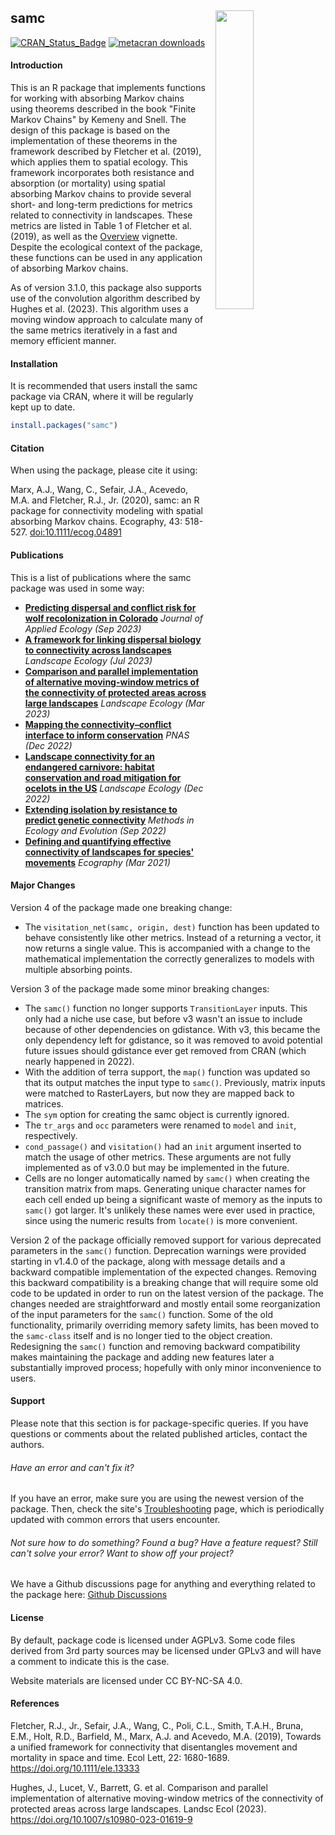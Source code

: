 ## **samc** <a href="reference/figures/3d-stack.png"><img align="right" width=35% src="man/figures/3d-stack-small.png" style="padding-left: 10px"></a>

[![CRAN_Status_Badge](https://www.r-pkg.org/badges/version/samc)](https://cran.r-project.org/package=samc)
[![metacran downloads](https://cranlogs.r-pkg.org/badges/grand-total/samc)](https://cran.r-project.org/package=samc)


#### **Introduction**

This is an R package that implements functions for working with absorbing Markov chains using theorems described in the book "Finite Markov Chains" by Kemeny and Snell. The design of this package is based on the implementation of these theorems in the framework described by Fletcher et al. (2019), which applies them to spatial ecology. This framework incorporates both resistance and absorption (or mortality) using spatial absorbing Markov chains to provide several short- and long-term predictions for metrics related to connectivity in landscapes. These metrics are listed in Table 1 of Fletcher et al. (2019), as well as the [Overview](articles/overview.html) vignette. Despite the ecological context of the package, these functions can be used in any application of absorbing Markov chains.

As of version 3.1.0, this package also supports use of the convolution algorithm described by Hughes et al. (2023). This algorithm uses a moving window approach to calculate many of the same metrics iteratively in a fast and memory efficient manner.


#### **Installation**

It is recommended that users install the samc package via CRAN, where it will be regularly kept up to date.

```R
install.packages("samc")
```


#### **Citation**

When using the package, please cite it using:

Marx, A.J., Wang, C., Sefair, J.A., Acevedo, M.A. and Fletcher, R.J., Jr. (2020), samc: an R package for connectivity modeling with spatial absorbing Markov chains. Ecography, 43: 518-527. [doi:10.1111/ecog.04891](https://doi.org/10.1111/ecog.04891)


#### **Publications**

This is a list of publications where the samc package was used in some way:

- [**Predicting dispersal and conflict risk for wolf recolonization in Colorado**](http://dx.doi.org/10.1111/1365-2664.14504) *Journal of Applied Ecology (Sep 2023)*
- [**A framework for linking dispersal biology to connectivity across landscapes**](http://dx.doi.org/10.1007/s10980-023-01741-8) *Landscape Ecology (Jul 2023)*
- [**Comparison and parallel implementation of alternative moving-window metrics of the connectivity of protected areas across large landscapes**](http://dx.doi.org/10.1007/s10980-023-01619-9) *Landscape Ecology (Mar 2023)*
- [**Mapping the connectivity–conflict interface to inform conservation**](http://dx.doi.org/10.1073/pnas.2211482119) *PNAS (Dec 2022)*
- [**Landscape connectivity for an endangered carnivore: habitat conservation and road mitigation for ocelots in the US**](http://dx.doi.org/10.1007/s10980-022-01569-8) *Landscape Ecology (Dec 2022)*
- [**Extending isolation by resistance to predict genetic connectivity**](http://doi.org/10.1111/2041-210X.13975) *Methods in Ecology and Evolution (Sep 2022)*
- [**Defining and quantifying effective connectivity of landscapes for species' movements**](http://dx.doi.org/10.1111/ecog.05351) *Ecography (Mar 2021)*


#### **Major Changes**

Version 4 of the package made one breaking change:

- The `visitation_net(samc, origin, dest)` function has been updated to behave consistently like other metrics. Instead of a returning a vector, it now returns a single value. This is accompanied with a change to the mathematical implementation the correctly generalizes to models with multiple absorbing points.

Version 3 of the package made some minor breaking changes:

- The `samc()` function no longer supports `TransitionLayer` inputs. This only had a niche use case, but before v3 wasn't an issue to include because of other dependencies on gdistance. With v3, this became the only dependency left for gdistance, so it was removed to avoid potential future issues should gdistance ever get removed from CRAN (which nearly happened in 2022).
- With the addition of terra support, the `map()` function was updated so that its output matches the input type to `samc()`. Previously, matrix inputs were matched to RasterLayers, but now they are mapped back to matrices.
- The `sym` option for creating the samc object is currently ignored.
- The `tr_args` and `occ` parameters were renamed to `model` and `init`, respectively.
- `cond_passage()` and `visitation()` had an `init` argument inserted to match the usage of other metrics. These arguments are not fully implemented as of v3.0.0 but may be implemented in the future.
- Cells are no longer automatically named by `samc()` when creating the transition matrix from maps. Generating unique character names for each cell ended up being a significant waste of memory as the inputs to `samc()` got larger. It's unlikely these names were ever used in practice, since using the numeric results from `locate()` is more convenient.

Version 2 of the package officially removed support for various deprecated parameters in the `samc()` function. Deprecation warnings were provided starting in v1.4.0 of the package, along with message details and a backward compatible implementation of the expected changes. Removing this backward compatibility is a breaking change that will require some old code to be updated in order to run on the latest version of the package. The changes needed are straightforward and mostly entail some reorganization of the input parameters for the `samc()` function. Some of the old functionality, primarily overriding memory safety limits, has been moved to the `samc-class` itself and is no longer tied to the object creation. Redesigning the `samc()` function and removing backward compatibility makes maintaining the package and adding new features later a substantially improved process; hopefully with only minor inconvenience to users.


#### **Support**

Please note that this section is for package-specific queries. If you have questions or comments about the related published articles, contact the authors.

###### *Have an error and can't fix it?*

If you have an error, make sure you are using the newest version of the package. Then, check the site's [Troubleshooting](articles/troubleshooting.html) page, which is periodically updated with common errors that users encounter.

###### *Not sure how to do something? Found a bug? Have a feature request? Still can't solve your error? Want to show off your project?*

We have a Github discussions page for anything and everything related to the package here: [Github Discussions](https://github.com/andrewmarx/samc/discussions)


#### **License**

By default, package code is licensed under AGPLv3. Some code files derived from 3rd party sources may be licensed under GPLv3 and will have a comment to indicate this is the case.

Website materials are licensed under CC BY-NC-SA 4.0.


#### **References**

Fletcher, R.J., Jr., Sefair, J.A., Wang, C., Poli, C.L., Smith, T.A.H., Bruna, E.M., Holt, R.D., Barfield, M., Marx, A.J. and Acevedo, M.A. (2019), Towards a unified framework for connectivity that disentangles movement and mortality in space and time. Ecol Lett, 22: 1680-1689. https://doi.org/10.1111/ele.13333

Hughes, J., Lucet, V., Barrett, G. et al. Comparison and parallel implementation of alternative moving-window metrics of the connectivity of protected areas across large landscapes. Landsc Ecol (2023). https://doi.org/10.1007/s10980-023-01619-9

